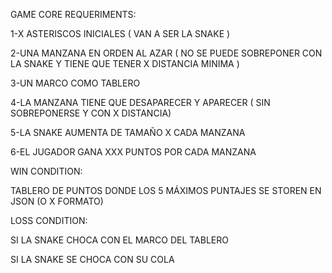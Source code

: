 
GAME CORE REQUERIMENTS:

1-X ASTERISCOS INICIALES ( VAN A SER LA SNAKE )

2-UNA MANZANA EN ORDEN AL AZAR ( NO SE PUEDE SOBREPONER CON LA SNAKE Y TIENE
QUE TENER X DISTANCIA MINIMA )

3-UN MARCO COMO TABLERO

4-LA MANZANA TIENE QUE DESAPARECER Y APARECER  ( SIN SOBREPONERSE Y CON X DISTANCIA)

5-LA SNAKE AUMENTA DE TAMAÑO X CADA MANZANA

6-EL JUGADOR GANA XXX PUNTOS POR CADA MANZANA




WIN CONDITION:

TABLERO DE PUNTOS DONDE LOS 5 MÁXIMOS PUNTAJES SE STOREN EN JSON (O X FORMATO)




LOSS CONDITION:

SI LA SNAKE CHOCA CON EL MARCO DEL TABLERO

SI LA SNAKE SE CHOCA CON SU COLA